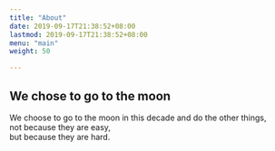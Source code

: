 ```yaml
---
title: "About"
date: 2019-09-17T21:38:52+08:00
lastmod: 2019-09-17T21:38:52+08:00
menu: "main"
weight: 50

---
```


## We chose to go to the moon
We choose to go to the moon in this decade and do the other things,  
not because they are easy,  
but because they are hard.

